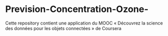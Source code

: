 # Prevision-Concentration-Ozone-
Cette repository contient une application du MOOC « Découvrez la science des données pour les objets connectées » de Coursera
